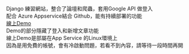 Django 練習網站，整合了論壇和爬蟲，套用Google API 做登入 </br>
配合 Azure Appservice結合 Github，能有持續部署的功能</br>
[線上Demo](https://jangodemo.azurewebsites.net)</br>
Demo的部分隱藏了登入和新增文章功能</br>
線上Demo是部屬在App Service 的Linux環境上 </br>
因為是用免費的帳號，會有冷啟動問題，若看不到內容，請等待一段時間再開
